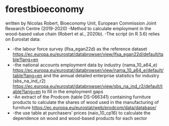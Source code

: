 # forestbioeconomy
written by Nicolas Robert, Bioeconomy Unit, European Commission Joint Research Centre (2019-2020)
-Method to calculate employment in the wood-based value chain (Robert et al., 2020b). 
-The script (in R 3.6) relies on Eurostat data: 
-	-the labour force survey (lfsa_egan22d) as the reference dataset 	 https://ec.europa.eu/eurostat/databrowser/view/lfsa_egan22d/default/table?lang=en 
-	-the national accounts employment data by industry (nama_10_a64_e)	 https://ec.europa.eu/eurostat/databrowser/view/nama_10_a64_e/default/table?lang=en  and the annual detailed enterprise statistics for industry (sbs_na_ind_r2)	 https://ec.europa.eu/eurostat/databrowser/view/sbs_na_ind_r2/default/table?lang=en to fill in the employment gaps
-	-An extract of the Prodcom (table DS-066341) containing furniture products to calculate the shares of wood used in the manufacturing of furniture	 https://ec.europa.eu/eurostat/web/prodcom/data/database/  
-	-the use table at purchasers’ prices (naio_10_cp16) to calculate the dependence on wood and wood-based products for each sector	 
